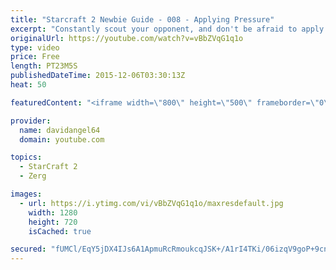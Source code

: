 ```yaml
---
title: "Starcraft 2 Newbie Guide - 008 - Applying Pressure"
excerpt: "Constantly scout your opponent, and don't be afraid to apply pressure.  By keeping your opponent pinned, you create opportunities to get further ahead.  Starcraft 2 Newbie Guide Playlist: https://www.youtube.com/playlist?list=PL5UmyuxWKXvrNOHKIp9VWkMMikqE9AOxZ  Other places to find my stuff: Twitter:"
originalUrl: https://youtube.com/watch?v=vBbZVqG1q1o
type: video
price: Free
length: PT23M5S
publishedDateTime: 2015-12-06T03:30:13Z
heat: 50

featuredContent: "<iframe width=\"800\" height=\"500\" frameborder=\"0\" src=\"https://www.youtube.com/embed/vBbZVqG1q1o\" allow=\"accelerometer; autoplay; encrypted-media; gyroscope; picture-in-picture\" allowfullscreen></iframe>"

provider:
  name: davidangel64
  domain: youtube.com

topics:
  - StarCraft 2
  - Zerg

images:
  - url: https://i.ytimg.com/vi/vBbZVqG1q1o/maxresdefault.jpg
    width: 1280
    height: 720
    isCached: true

secured: "fUMCl/EqY5jDX4IJs6A1ApmuRcRmoukcqJSK+/A1rI4TKi/06izqV9goP+9cnU2SNIfK25Tq2t4GTeJq7e5qgPAEe/r5B236j82h/ZWMDB1iOsgwRXPKuwKt1yzpHAgADAhcPHO+99RnIezxwb4JU4sndmSMrUr7ptnsCbVgZAm6Fr//CRvZAczZxNqwHcRnSHVgKyI+HRwGpw3bZ11wOJWre4+qnNUbP5GNw3Wvgh3DoVWv/QUv7HvEk9PfBk/F9g3YDy5Tet6fER0ZzjqDESAnobrleSMX3Dxe5SRgJ/UQsmHLh6x0uG7p7Smz5vw0N57Z5nOIBmRtKIX0F8ZEmGg/ggE2gzQmS8qOwN1c+dM2KdIx1SsFbHbnqBsNJS+6you0Zqtz5R5z8xxKrBqDqT2kYYbelTDQKd6sSbu0uA0=;lk8m3fPBArfYYxAdm+yH2g=="
---
```


